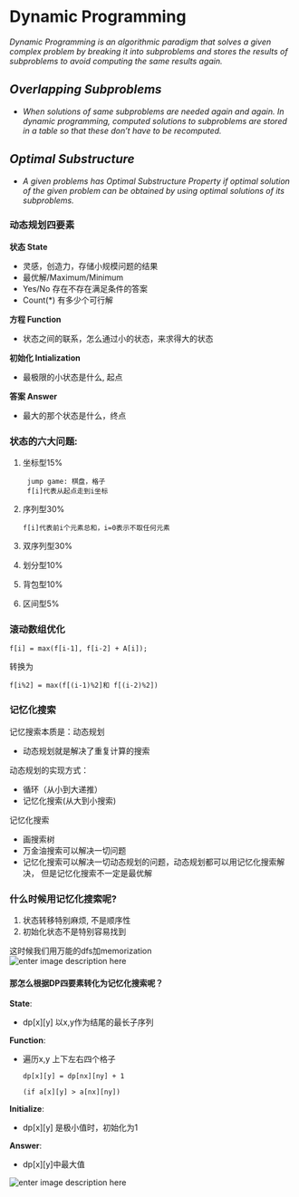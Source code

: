 # Dynamic Programming

_Dynamic Programming is an algorithmic paradigm that solves a given complex problem by breaking it into subproblems and stores the results of subproblems to avoid computing the same results again._

## _**Overlapping Subproblems**_

* _When solutions of same subproblems are needed again and again. In dynamic programming, computed solutions to subproblems are stored in a table so that these don’t have to be recomputed._

## _**Optimal Substructure**_

* _A given problems has Optimal Substructure Property if optimal solution of the given problem can be obtained by using optimal solutions of its subproblems._

### 动态规划四要素 <a href="dong-tai-gui-hua-si-yao-su" id="dong-tai-gui-hua-si-yao-su"></a>

**状态 State**

* 灵感，创造力，存储小规模问题的结果
* 最优解/Maximum/Minimum
* Yes/No 存在不存在满足条件的答案
* Count(\*) 有多少个可行解

**方程 Function**

* 状态之间的联系，怎么通过小的状态，来求得大的状态

**初始化 Intialization**

* 最极限的小状态是什么, 起点

**答案 Answer**

* 最大的那个状态是什么，终点

### 状态的六大问题: <a href="zhuang-tai-de-liu-da-wen-ti" id="zhuang-tai-de-liu-da-wen-ti"></a>

1.  坐标型15%

    ```
     jump game: 棋盘，格子
     f[i]代表从起点走到i坐标
    ```
2.  序列型30%

    ```
    f[i]代表前i个元素总和，i=0表示不取任何元素
    ```
3. 双序列型30%
4. 划分型10%
5. 背包型10%
6. 区间型5%

### 滚动数组优化

```
f[i] = max(f[i-1], f[i-2] + A[i]);
```

转换为

```
f[i%2] = max(f[(i-1)%2]和 f[(i-2)%2])
```

### 记忆化搜索

记忆搜索本质是：动态规划

* 动态规划就是解决了重复计算的搜索

动态规划的实现方式：

* 循环（从小到大递推）
* 记忆化搜索(从大到小搜索)

记忆化搜索

* 画搜索树
* 万金油搜索可以解决一切问题
* 记忆化搜索可以解决一切动态规划的问题，动态规划都可以用记忆化搜索解决， 但是记忆化搜索不一定是最优解

### 什么时候用记忆化搜索呢?

1. 状态转移特别麻烦, 不是顺序性
2. 初始化状态不是特别容易找到

这时候我们用万能的dfs加memorization\
![enter image description here](https://i1.wp.com/stomachache007.files.wordpress.com/2017/10/snipaste\_20171031\_180253.png?ssl=1\&w=450)

#### 那怎么根据DP四要素转化为记忆化搜索呢？ <a href="na-zen-mo-gen-ju-dp-si-yao-su-zhuan-hua-wei-ji-yi-hua-sou-suo-ni" id="na-zen-mo-gen-ju-dp-si-yao-su-zhuan-hua-wei-ji-yi-hua-sou-suo-ni"></a>

**State**:

* dp\[x]\[y] 以x,y作为结尾的最长子序列

**Function**:

*   遍历x,y 上下左右四个格子

    ```
    dp[x][y] = dp[nx][ny] + 1

    (if a[x][y] > a[nx][ny])
    ```

**Initialize**:

* dp\[x]\[y] 是极小值时，初始化为1

**Answer**:

* dp\[x]\[y]中最大值

![enter image description here](https://i2.wp.com/stomachache007.files.wordpress.com/2017/10/snipaste\_20171031\_180823.png?ssl=1\&w=450)
